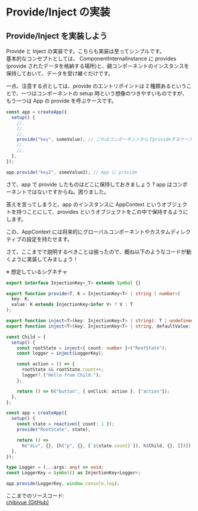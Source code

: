 # Provide/Inject の実装

## Provide/Inject を実装しよう

Provide と Inject の実装です。こちらも実装は至ってシンプルです。  
基本的なコンセプトとしては、 ComponentInternalInstance に provides (provide されたデータを格納する場所)と、親コンポーネントのインスタンスを保持しておいて、データを受け継ぐだけです。

一点、注意する点としては、provide のエントリポイントは 2 種類あるということで、一つはコンポーネントの setup 時という想像のつきやすいものですが、  
もう一つは App の provide を呼ぶケースです。

```ts
const app = createApp({
  setup() {
    //.
    //.
    //.
    provide("key", someValue); // これはコンポーネントからでprovideするケース
    //.
    //.
  },
});

app.provide("key2", someValue2); // App に provide
```

さて、app で provide したものはどこに保持しておきましょう ? app はコンポーネントではないですからね。困りました。

答えを言ってしまうと、app のインスタンスに AppContext というオブジェクトを持つことにして、provides というオブジェクトをこの中で保持するようにします。

この、AppContext には将来的にグローバルコンポーネントやカスタムディレクティブの設定を持たせます。

さて、ここまでで説明するべきことは揃ったので、概ね以下のようなコードが動くように実装してみましょう！

※ 想定しているシグネチャ

```ts
export interface InjectionKey<_T> extends Symbol {}

export function provide<T, K = InjectionKey<T> | string | number>(
  key: K,
  value: K extends InjectionKey<infer V> ? V : T
);

export function inject<T>(key: InjectionKey<T> | string): T | undefined;
export function inject<T>(key: InjectionKey<T> | string, defaultValue: T): T;
```

```ts
const Child = {
  setup() {
    const rootState = inject<{ count: number }>("RootState");
    const logger = inject(LoggerKey);

    const action = () => {
      rootState && rootState.count++;
      logger?.("Hello from Child.");
    };

    return () => h("button", { onClick: action }, ["action"]);
  },
};

const app = createApp({
  setup() {
    const state = reactive({ count: 1 });
    provide("RootState", state);

    return () =>
      h("div", {}, [h("p", {}, [`${state.count}`]), h(Child, {}, [])]);
  },
});

type Logger = (...args: any) => void;
const LoggerKey = Symbol() as InjectionKey<Logger>;

app.provide(LoggerKey, window.console.log);
```

ここまでのソースコード:  
[chibivue (GitHub)](https://github.com/Ubugeeei/chibivue/tree/main/book/chapter_codes/310-bcs-provide_inject)
